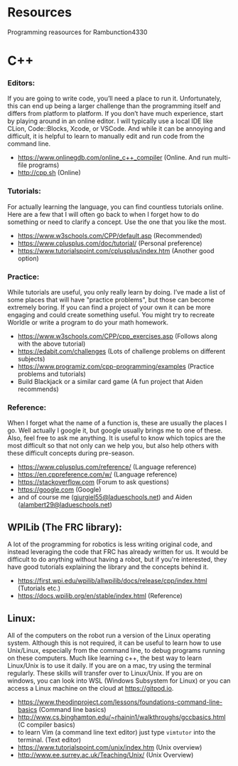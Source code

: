 # Resources
Programming reasources for Rambunction4330

# C++

### Editors:
If you are going to write code, you’ll need a place to run it. Unfortunately, this can end up being a larger challenge than the programming itself and differs from platform to platform. If you don’t have much experience, start by playing around in an online editor. I will typically use a local IDE like CLion, Code::Blocks, Xcode, or VSCode. And while it can be annoying and difficult, it is helpful to learn to manually edit and run code from the command line.
 - https://www.onlinegdb.com/online_c++_compiler (Online. And run multi-file programs)
 - http://cpp.sh (Online)

### Tutorials:
For actually learning the language, you can find countless tutorials online. Here are a few that I will often go back to when I forget how to do something or need to clarify a concept. Use the one that you like the most.
 - https://www.w3schools.com/CPP/default.asp (Recommended)
 - https://www.cplusplus.com/doc/tutorial/ (Personal preference)
 - https://www.tutorialspoint.com/cplusplus/index.htm (Another good option)

### Practice:
While tutorials are useful, you only really learn by doing. I’ve made a list of some places that will have "practice problems", but those can become extremely boring. If you can find a project of your own it can be more engaging and could create something useful. You might try to recreate Worldle or write a program to do your math homework.
 - https://www.w3schools.com/CPP/cpp_exercises.asp (Follows along with the above tutorial)
 - https://edabit.com/challenges (Lots of challenge problems on different subjects)
 - https://www.programiz.com/cpp-programming/examples (Practice problems and tutorials)
 - Build Blackjack or a similar card game (A fun project that Aiden recommends)

### Reference:
When I forget what the name of a function is, these are usually the places I go. Well actually I google it, but google usually brings me to one of these. Also, feel free to ask me anything. It is useful to know which topics are the most difficult so that not only can we help you, but also help others with these difficult concepts during pre-season.
 - https://www.cplusplus.com/reference/ (Language reference)
- https://en.cppreference.com/w/ (Language reference)
- https://stackoverflow.com (Forum to ask questions)
- https://google.com (Google)
- and of course me (gjurgiel55@ladueschools.net) and Aiden (alambert29@ladueschools.net)

## WPILib (The FRC library):
A lot of the programming for robotics is less writing original code, and instead leveraging the code that FRC has already written for us. It would be difficult to do anything without having a robot, but if you're interested, they have good tutorials explaining the library and the concepts behind it.
 - https://first.wpi.edu/wpilib/allwpilib/docs/release/cpp/index.html (Tutorials etc.)
 - https://docs.wpilib.org/en/stable/index.html (Reference)


## Linux:
All of the computers on the robot run a version of the Linux operating system. Although this is not required, it can be useful to learn how to use Unix/Linux, especially from the command line, to debug programs running on these computers. Much like learning c++, the best way to learn Linux/Unix is to use it daily. If you are on a mac, try using the terminal regularly. These skills will transfer over to Linux/Unix. If you are on windows, you can look into WSL (Windows Subsystem for Linux) or you can access a Linux machine on the cloud at https://gitpod.io.
 - https://www.theodinproject.com/lessons/foundations-command-line-basics (Command line basics)
 - http://www.cs.binghamton.edu/~rhainin1/walkthroughs/gccbasics.html (C compiler basics)
 - to learn Vim (a command line text editor) just type `vimtutor` into the terminal. (Text editor)
 - https://www.tutorialspoint.com/unix/index.htm (Unix overview)
 - http://www.ee.surrey.ac.uk/Teaching/Unix/ (Unix Overview)